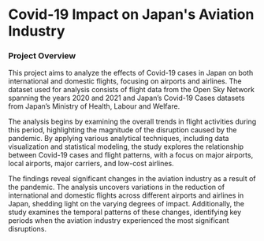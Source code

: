 # Covid-19 Impact on Japan's Aviation Industry

### Project Overview

This project aims to analyze the effects of Covid-19 cases in Japan on both international and domestic flights, focusing on airports and airlines. The dataset used for analysis consists of flight data from the Open Sky Network spanning the years 2020 and 2021 and Japan’s Covid-19 Cases datasets from Japan’s Ministry of Health, Labour and Welfare.

The analysis begins by examining the overall trends in flight activities during this period, highlighting the magnitude of the disruption caused by the pandemic. By applying various analytical techniques, including data visualization and statistical modeling, the study explores the relationship between Covid-19 cases and flight patterns, with a focus on major airports, local airports, major carriers, and low-cost airlines.

The findings reveal significant changes in the aviation industry as a result of the pandemic. The analysis uncovers variations in the reduction of international and domestic flights across different airports and airlines in Japan, shedding light on the varying degrees of impact. Additionally, the study examines the temporal patterns of these changes, identifying key periods when the aviation industry experienced the most significant disruptions.

###






